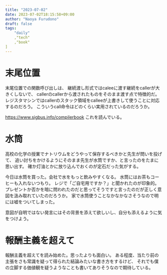 ```yaml
---
title: "2023-07-02"
date: 2023-07-02T18:15:58+09:00
author: "Naoya Furudono"
draft: false
tags: 
    "daily"
    ,"tech"
    ,"book"
]
---
```


# 末尾位置

末尾位置での関数呼び出しは、
継続渡し形式ではcaleeに渡す継続をcallerが大きくしないで、
callerのcallerから渡されたものをそのまま渡す点で特徴的だ。
レジスタマシンではcallerのスタック領域をcalleeが上書きして使うことに対応するのだろう。
こういうcall命令はどのくらい実用されているのだろうか。

<https://www.sigbus.info/compilerbook> これを読んでいる。

# 水筒

高校の化学の授業でナトリウムをどうやって保存するべきかと先生が問いを投げて、
追い討ちをかけるようにそのまま先生が水筒ですか、と言ったのをたまに思い出す。
確か灯油とかに放り込んでおくのが定石だった気がする。

今日は水筒を買った。会社で水をもっと飲みやすくなる。
水筒にはお茶もコーヒーも入れないつもり。
レジで「ご自宅用ですか？」と聞かれたのが印象的。
プレゼントか否かを暗に問われたのだと思ってそうですと言ったのだが正しく意図を汲み取れていたのだろうか。
家で水筒使うことなかなかなさそうなので明には嘘をついてしまった。

意図が自明ではない発言にはその背景を添えて欲しいし、自分も添えるように気をつけよう。

# 報酬主義を超えて

報酬主義を超えてを読み始めた。思ったよりも面白い。
ある程度、当たり前の主張をさも常識を疑って得られた結論みたいな書き方をするけど、
それでも僕の立脚する価値観を疑うようなことも書いてありそうなので期待している。

